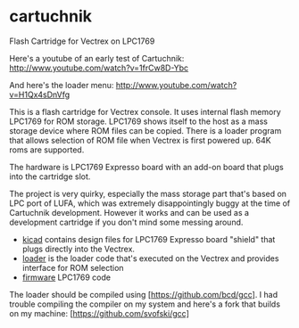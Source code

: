 # cartuchnik
Flash Cartridge for Vectrex on LPC1769

Here's a youtube of an early test of Cartuchnik:
http://www.youtube.com/watch?v=1frCw8D-Ybc

And here's the loader menu:
http://www.youtube.com/watch?v=H1Qx4sDnVfg

This is a flash cartridge for Vectrex console. It uses internal flash memory LPC1769 for ROM storage. LPC1769 shows itself
to the host as a mass storage device where ROM files can be copied. There is a loader program that allows selection of
ROM file when Vectrex is first powered up. 64K roms are supported.

The hardware is LPC1769 Expresso board with an add-on board that plugs into the cartridge slot.

The project is very quirky, especially the mass storage part that's based on LPC port of LUFA, which was
extremely disappointingly buggy at the time of Cartuchnik development. However it works and can be used as a development
cartridge if you don't mind some messing around.

 * [kicad](kicad/) contains design files for LPC1769 Expresso board "shield" that plugs directly into the Vectrex.
 * [loader](loader/) is the loader code that's executed on the Vectrex and provides interface for ROM selection
 * [firmware](firmware/) LPC1769 code 

The loader should be compiled using [https://github.com/bcd/gcc]. I had trouble compiling the compiler on my system and here's a fork that builds on my machine: [https://github.com/svofski/gcc]
 

